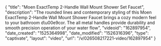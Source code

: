 {
    "title": "Moen ExactTemp 2-Handle Wall Mount Shower Set Faucet",
    "description": "The rounded lines and contemporary styling of this Moen ExactTemp 2-Handle Wall Mount Shower Faucet brings a cozy modern feel to your bathroom d\u00e9cor. The all metal handles provide durability and smooth precision operation of your water flow",
    "videoid": "162897954",
    "date_created": "1525364998",
    "date_modified": "1526316396",
    "type": "captivate",
    "layout": "video",
    "url": "\/v\/026508217221-video\/162897954"
}